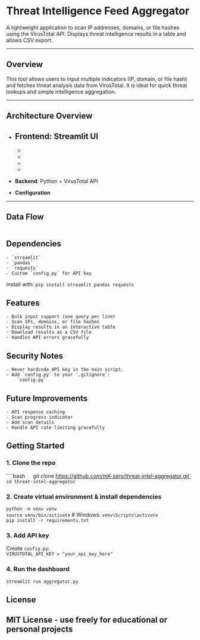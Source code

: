 # Threat Intelligence Feed Aggregator

A lightweight application to scan IP addresses, domains, or file hashes using the VirusTotal API. Displays threat intelligence results in a table and allows CSV export.

---

## Overview

This tool allows users to input multiple indicators (IP, domain, or file hash) and fetches threat analysis data from VirusTotal. It is ideal for quick threat lookups and simple intelligence aggregation.

---

## Architecture Overview

- **Frontend**: Streamlit UI
    - 
    -
    -
    -
    -

- **Backend**: Python + VirusTotal API

- **Configuration**

---

## Data Flow
```mermaid

```

## Dependencies
    - `streamlit`
    - `pandas`
    - `requests`
    - Custom `config.py` for API key  
Install with: 
`pip install streamlit pandas requests`

## Features
    - Bulk input support (one query per line)
    - Scan IPs, domains, or file hashes
    - Display results in an interactive table
    - Download results as a CSV file
    - Handles API errors gracefully

## Security Notes
    - Never hardcode API key in the main script.
    - Add `config.py` to your `.gitignore`:  
        `config.py`
## Future Improvements
    - API response caching
    - Scan progress indicator
    - Add scan details
    - Handle API rate limiting gracefully

## Getting Started

### 1. Clone the repo
````bash`  
`git clone https://github.com/mK-zero/threat-intel-aggregator.git`  
`cd threat-intel-aggregator`
### 2. Create virtual environment & install dependencies
`python -m venv venv`  
`source venv/bin/activate`   # Windows: `venv\Scripts\activate`  
`pip install -r requirements.txt`  
### 3. Add API key
Create `config.py`:  
`VIRUSTOTAL_API_KEY = "your_api_key_here"`
### 4. Run the dashboard
`streamlit run aggregator.py`

## License  
MIT License - use freely for educational or personal projects
---